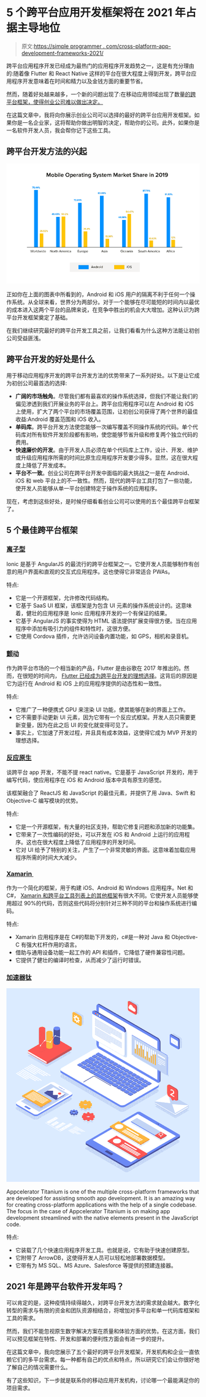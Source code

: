 # 5 个跨平台应用开发框架将在 2021 年占据主导地位

> 原文:[https://simple programmer . com/cross-platform-app-development-frameworks-2021/](https://simpleprogrammer.com/cross-platform-app-development-frameworks-2021/)

跨平台应用程序开发已经成为最热门的应用程序开发趋势之一，这是有充分理由的:随着像 Flutter 和 React Native 这样的平台在很大程度上得到开发，跨平台应用程序开发意味着在时间和精力以及金钱方面的重要节省。

然而，随着好处越来越多，一个新的问题出现了:在移动应用领域出现了数量[的跨平台框架，使得创业公司难以做出决定。](https://simpleprogrammer.com/app-cross-platform-development/)

在这篇文章中，我将向你展示创业公司可以选择的最好的跨平台应用开发框架。如果你是一名企业家，这将帮助你做出明智的决定，帮助你的公司。此外，如果你是一名软件开发人员，我会帮你记下这些工具。

## 跨平台开发方法的兴起

![cross-platform app development frameworks](img/aeb96041b74836b2597bcc9db94497c3.png)

正如你在上面的图表中所看到的，Android 和 iOS 用户的隔离不利于任何一个操作系统。从全球来看，世界分为两部分。对于一个能够在尽可能短的时间内以最优的成本进入这两个平台的品牌来说，在竞争中胜出的机会大大增加。这种认识为跨平台开发框架奠定了基础。

在我们继续研究最好的跨平台开发工具之前，让我们看看为什么这种方法能让初创公司受益匪浅。

## 跨平台开发的好处是什么

用于移动应用程序开发的跨平台开发方法的优势带来了一系列好处。以下是让它成为初创公司最首选的选择:

*   **广阔的市场触角**。尽管我们都有最喜欢的操作系统选择，但我们不能让我们的偏见渗透到我们开展业务的平台上。跨平台应用程序可以在 Android 和 iOS 上使用，扩大了两个平台的市场覆盖范围，让初创公司获得了两个世界的最佳收益:Android 覆盖范围和 iOS 收入。
*   **单码库**。跨平台开发方法使您能够一次编写覆盖不同操作系统的代码。单个代码库对所有软件开发阶段都有影响，使您能够节省升级和修复两个独立代码的费用。
*   **快速廉价的开发**。由于开发人员必须在单个代码库上工作，设计、开发、维护或升级应用程序所需的时间比原生应用程序开发要少得多。显然，这在很大程度上降低了开发成本。
*   **平台不一致**。创业公司在跨平台开发中面临的最大挑战之一是在 Android、iOS 和 web 平台上的不一致性。然而，现代的跨平台工具打包了一些功能，使开发人员能够从单一平台创建特定于操作系统的应用程序。

现在，考虑到这些好处，是时候仔细看看创业公司可以使用的五个最佳跨平台框架了。

## 5 个最佳跨平台框架

### [离子型](https://ionicframework.com/)

Ionic 是基于 AngularJS 的最流行的跨平台框架之一。它使开发人员能够制作有创意的用户界面和直观的交互式应用程序。这也使得它非常适合 PWAs。

特点:

*   它是一个开源框架，允许修改代码结构。
*   它基于 SaaS UI 框架，该框架是为包含 UI 元素的操作系统设计的。这意味着，健壮的应用程序是 Ionic 应用程序开发的一个有保证的结果。
*   它基于 AngularJS 的事实使得为 HTML 语法提供扩展变得很方便。当在应用程序中添加有吸引力的组件和特性时，这很方便。
*   它使用 Cordova 插件，允许访问设备内置功能，如 GPS，相机和录音机。

### [颤动](https://flutter.dev/)

作为跨平台市场的一个相当新的产品，Flutter 是由谷歌在 2017 年推出的。然而，在很短的时间内， [Flutter 已经成为跨平台开发的理想选择](https://appinventiv.com/blog/flutter-cross-platform-mobile-app-development/)。这背后的原因是它为运行在 Android 和 iOS 上的应用程序提供的动态性和一致性。

特点:

*   它推广了一种便携式 GPU 来渲染 UI 功能，使其能够在新的界面上工作。
*   它不需要手动更新 UI 元素，因为它带有一个反应式框架。开发人员只需要更新变量，因为在此之后 UI 的变化就变得可见了。
*   事实上，它加速了开发过程，并且具有成本效益，这使得它成为 MVP 开发的理想选择。

### [反应原生](https://reactnative.dev/)

谈跨平台 app 开发，不能不提 react native。它是基于 JavaScript 开发的，用于编写代码，使应用程序在 iOS 和 Android 版本中具有原生的感觉。

该框架融合了 ReactJS 和 JavaScript 的最佳元素，并提供了用 Java、Swift 和 Objective-C 编写模块的优势。

特点:

*   它是一个开源框架，有大量的社区支持，帮助它修复问题和添加新的功能集。
*   它带来了一次性编码的好处，可以开发在 iOS 和 Android 上运行的应用程序。这也在很大程度上降低了应用程序的开发时间。
*   它对 UI 给予了特别的关注，产生了一个非常灵敏的界面。这意味着加载应用程序所需的时间大大减少。

### [Xamarin ](https://dotnet.microsoft.com/apps/xamarin)

作为一个简化的框架，用于构建 iOS、Android 和 Windows 应用程序。Net 和 C#， [Xamarin 和跨平台工具列表上的其他框架](https://www.amazon.com/dp/1617294381/makithecompsi-20)有很大不同。它使开发人员能够使用超过 90%的代码，否则这些代码将分别针对三种不同的平台和操作系统进行编码。

特点:

*   Xamarin 应用程序是在 C#的帮助下开发的，c#是一种对 Java 和 Objective-C 有强大杠杆作用的语言。
*   借助与通用设备功能一起工作的 API 和插件，它降低了硬件兼容性问题。
*   它提供了健壮的编译时检查，从而减少了运行时错误。

### [加速器钛](https://www.appcelerator.com/)

![cross-platform app development frameworks](img/f1618d83200055ff3e864ccad9a5e264.png)

Appcelerator Titanium is one of the multiple cross-platform frameworks that are developed for assisting smooth app development. It is an amazing way for creating cross-platform applications with the help of a single codebase. The focus in the case of Appcelerator Titanium is on making app development streamlined with the native elements present in the JavaScript code.

特点:

*   它装载了几个快速应用程序开发工具。也就是说，它有助于快速创建原型。
*   它附带了 ArrowDB，这使得开发人员可以轻松地部署数据模型。
*   它带有为 MS SQL、MS Azure、Salesforce 等提供的预建连接器。

## 2021 年是跨平台软件开发年吗？

可以肯定的是，这种疫情持续得越久，对跨平台开发方法的需求就会越大。数字化转型的需求与有限的资金和团队资源相结合，将增加对多平台和单一代码库框架和工具的需求。

然而，我们不能忽视原生数字解决方案在质量和体验方面的优势。在这方面，我们可以预见框架在特性、开发和部署的便利性方面会有进一步的提升。

在这篇文章中，我向您展示了五个最好的跨平台开发框架，开发机构和企业一直依赖它们的多平台需求。每一种都有自己的优点和特点，所以研究它们会让你很好地了解自己的情况需要什么。

有了这些知识，下一步就是联系你的移动应用开发机构，讨论哪一个最能满足你的项目需求。